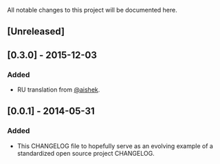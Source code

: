 All notable changes to this project will be documented here.

## [Unreleased]

## [0.3.0] - 2015-12-03
### Added
- RU translation from [@aishek](https://github.com/aishek).

## [0.0.1] - 2014-05-31
### Added
- This CHANGELOG file to hopefully serve as an evolving example of a
  standardized open source project CHANGELOG.